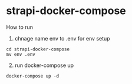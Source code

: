 # strapi-docker-compose

How to run
1. chnage name env to .env for env setup
```
cd strapi-docker-compose
mv env .env
```
2. run docker-compose up
```
docker-compose up -d
```
